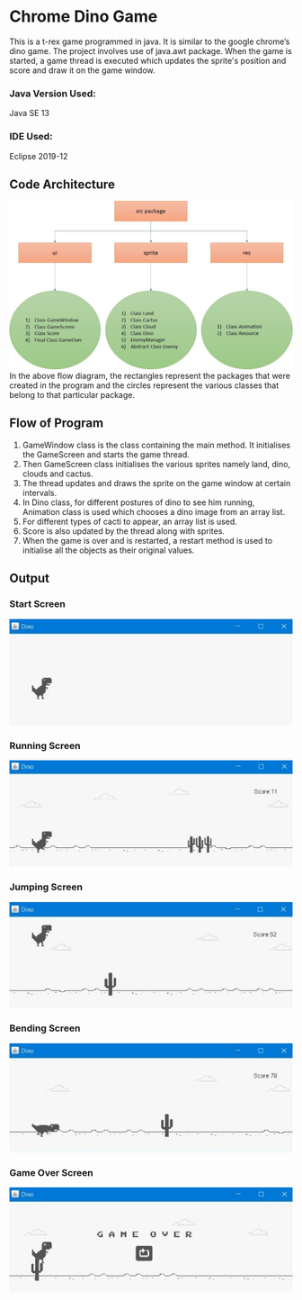 # Chrome Dino Game
This is a t-rex game programmed in java. It is similar to the google chrome’s dino game. The project involves use of java.awt package. When the game is started, a game thread is executed which updates the sprite's position and score and draw it on the game window.

### Java Version Used: 
Java SE 13

### IDE Used: 
Eclipse 2019-12

## Code Architecture
![Code_Architecture_Image](/Docs/architecture.jpg)
In the above flow diagram, the rectangles represent the packages that were created in the program and the circles represent the various classes that belong to that particular package.

## Flow of Program
1. GameWindow class is the class containing the main method. It initialises the GameScreen and starts the game thread.
1. Then GameScreen class initialises the various sprites namely land, dino, clouds and cactus.
1. The thread updates and draws the sprite on the game window at certain intervals.
1. In Dino class, for different postures of dino to see him running, Animation class is used which chooses a dino image from an array list.
1. For different types of cacti to appear, an array list is used.
1. Score is also updated by the thread along with sprites.
1. When the game is over and is restarted, a restart method is used to initialise all the objects as their original values.

## Output

### Start Screen
![Start_Screen_Image](/Docs/start_screen.jpg)

### Running Screen
![Running_Screen_Image](/Docs/running_screen.jpg)

### Jumping Screen
![Jumping_Screen_Image](/Docs/jumping_screen.jpg)

### Bending Screen
![Bending_Screen_Image](/Docs/bending_screen.jpg)

### Game Over Screen
![Game_Over_Screen_Image](/Docs/game_over_screen.jpg)
